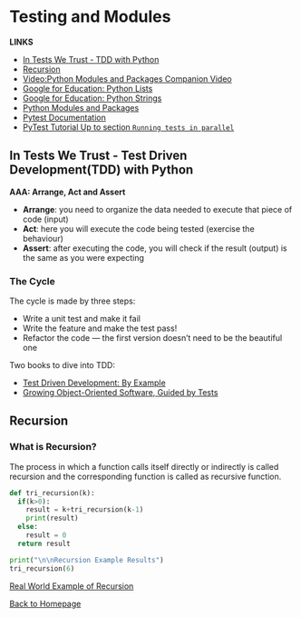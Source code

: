 # Testing and Modules

**LINKS**

- [In Tests We Trust - TDD with Python](hhttps://code.likeagirl.io/in-tests-we-trust-tdd-with-python-af69f47e6932)
- [Recursion](https://www.geeksforgeeks.org/recursion/)
- [Video:Python Modules and Packages Companion Video](https://realpython.com/courses/python-modules-packages/)
- [Google for Education: Python Lists](https://developers.google.com/edu/python/lists)
- [Google for Education: Python Strings](https://developers.google.com/edu/python/strings)
- [Python Modules and Packages](https://realpython.com/python-modules-packages/)
- [Pytest Documentation](https://docs.pytest.org/en/latest/)
- [PyTest Tutorial Up to section `Running tests in parallel`](https://www.guru99.com/pytest-tutorial.html)

## In Tests We Trust - Test Driven Development(TDD) with Python

**AAA: Arrange, Act and Assert**

- **Arrange**: you need to organize the data needed to execute that piece of code (input)
- **Act**: here you will execute the code being tested (exercise the behaviour)
- **Assert**: after executing the code, you will check if the result (output) is the same as you were expecting

### The Cycle

The cycle is made by three steps:

- Write a unit test and make it fail 
- Write the feature and make the test pass!
- Refactor the code — the first version doesn’t need to be the beautiful one

Two books to dive into TDD:

- [Test Driven Development: By Example](https://www.amazon.com.br/Test-Driven-Development-Kent-Beck/dp/0321146530)
- [Growing Object-Oriented Software, Guided by Tests](https://www.amazon.com.br/Growing-Object-Oriented-Software-Guided-Tests/dp/0321503627)


## Recursion

### What is Recursion?
The process in which a function calls itself directly or indirectly is called recursion and the corresponding function is called as recursive function.

```Python
def tri_recursion(k):
  if(k>0):
    result = k+tri_recursion(k-1)
    print(result)
  else:
    result = 0
  return result

print("\n\nRecursion Example Results")
tri_recursion(6)
```

[Real World Example of Recursion](https://stackoverflow.com/questions/105838/real-world-examples-of-recursion)

[Back to Homepage](https://ashcaz.github.io/reading-notes)

